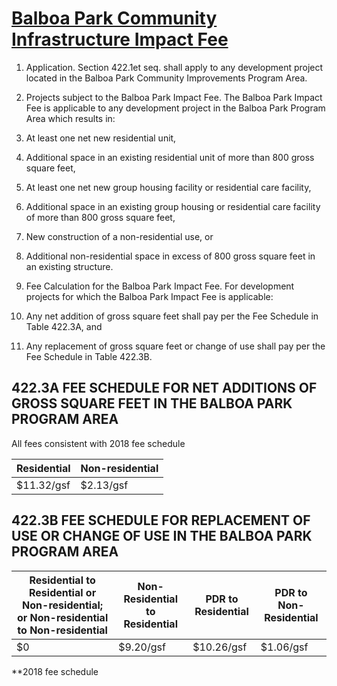 # [Balboa Park Community Infrastructure Impact Fee](http://library.amlegal.com/nxt/gateway.dll/California/planning/article4developmentimpactfeesandprojectr?f=templates$fn=default.htm$3.0$vid=amlegal:sanfrancisco_ca$anc=JD_422)

1. Application. Section 422.1et seq. shall apply to any development project located in the Balboa Park Community Improvements Program Area.

2. Projects subject to the Balboa Park Impact Fee. The Balboa Park Impact Fee is applicable to any development project in the Balboa Park Program Area which results in:

  1. At least one net new residential unit,
  2. Additional space in an existing residential unit of more than 800 gross square feet,
  3. At least one net new group housing facility or residential care facility,
  4. Additional space in an existing group housing or residential care facility of more than 800 gross square feet,
  5. New construction of a non-residential use, or
  6. Additional non-residential space in excess of 800 gross square feet in an existing structure.

1. Fee Calculation for the Balboa Park Impact Fee. For development projects for which the Balboa Park Impact Fee is applicable:

  1. Any net addition of gross square feet shall pay per the Fee Schedule in Table 422.3A, and
  2. Any replacement of gross square feet or change of use shall pay per the Fee Schedule in Table 422.3B.


## 422.3A FEE SCHEDULE FOR NET ADDITIONS OF GROSS SQUARE FEET IN THE BALBOA PARK PROGRAM AREA
All fees consistent with 2018 fee schedule

Residential | Non-residential
----------- | ---------------
$11.32/gsf   | $2.13/gsf

## 422.3B FEE SCHEDULE FOR REPLACEMENT OF USE OR CHANGE OF USE IN THE BALBOA PARK PROGRAM AREA

Residential to Residential or Non-residential; or Non-residential to Non-residential | Non-Residential to Residential | PDR to Residential | PDR to Non-Residential
------------------------------------------------------------------------------------ | ------------------------------ | ------------------ | ----------------------
$0                                                                                   | $9.20/gsf                      | $10.26/gsf          | $1.06/gsf

**2018 fee schedule

